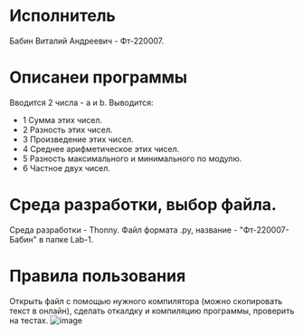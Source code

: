 # Исполнитель
Бабин Виталий Андреевич - Фт-220007.

# Описанеи программы
Вводится 2 числа - а и b.
Выводится:
- 1 Сумма этих чисел.
- 2 Разность этих чисел.
- 3 Произведение этих чисел.
- 4 Среднее арифметическое этих чисел.
- 5 Разность максимального и минимального по модулю.
- 6 Частное двух чисел.


# Среда разработки, выбор файла.
Среда разработки - Thonny.
Файл формата .py, название - "Фт-220007-Бабин" в папке Lab-1.

# Правила пользования
Открыть файл с помощью нужного компилятора (можно скопировать текст в онлайн), сделать откалдку и компиляцию программы, проверить на тестах.
![image](https://github.com/Vitalyushik/Lab-1/assets/146360520/c3fe9e91-32bd-4dde-bb65-094b893b264a)
